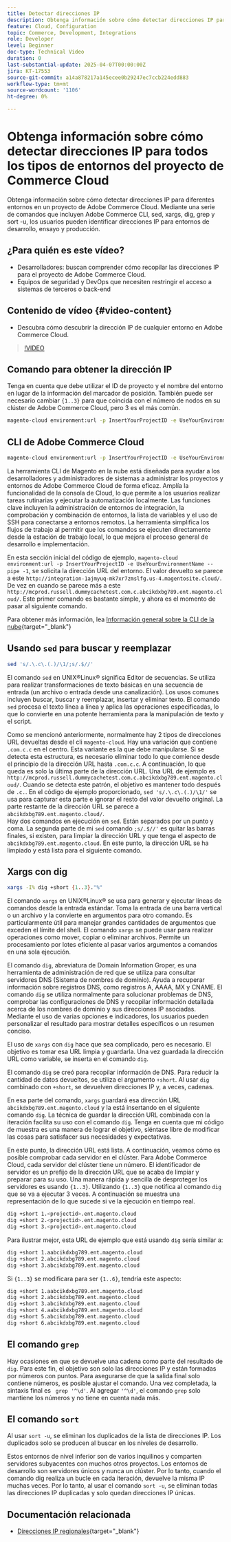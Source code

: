 ```yaml
---
title: Detectar direcciones IP
description: Obtenga información sobre cómo detectar direcciones IP para entornos de Adobe Commerce Cloud para mejorar la seguridad y optimizar la comunicación con el servidor
feature: Cloud, Configuration
topic: Commerce, Development, Integrations
role: Developer
level: Beginner
doc-type: Technical Video
duration: 0
last-substantial-update: 2025-04-07T00:00:00Z
jira: KT-17553
source-git-commit: a14a878217a145ecee0b29247ec7ccb224edd883
workflow-type: tm+mt
source-wordcount: '1106'
ht-degree: 0%

---
```



# Obtenga información sobre cómo detectar direcciones IP para todos los tipos de entornos del proyecto de Commerce Cloud

Obtenga información sobre cómo detectar direcciones IP para diferentes entornos en un proyecto de Adobe Commerce Cloud. Mediante una serie de comandos que incluyen Adobe Commerce CLI, sed, xargs, dig, grep y sort -u, los usuarios pueden identificar direcciones IP para entornos de desarrollo, ensayo y producción.

## ¿Para quién es este vídeo?

* Desarrolladores: buscan comprender cómo recopilar las direcciones IP para el proyecto de Adobe Commerce Cloud.
* Equipos de seguridad y DevOps que necesiten restringir el acceso a sistemas de terceros o back-end

## Contenido de vídeo {#video-content}

* Descubra cómo descubrir la dirección IP de cualquier entorno en Adobe Commerce Cloud.

>[!VIDEO](https://video.tv.adobe.com/v/3457493/?learn=on)

## Comando para obtener la dirección IP

Tenga en cuenta que debe utilizar el ID de proyecto y el nombre del entorno en lugar de la información del marcador de posición.  También puede ser necesario cambiar `{1..3}` para que coincida con el número de nodos en su clúster de Adobe Commerce Cloud, pero 3 es el más común.

```bash
magento-cloud environment:url -p InsertYourProjectID -e UseYourEnvironmentName --pipe -1 | sed 's/.\.c\.(.)/\1/;s/.$//' | xargs -I% dig +short {1..3}."%" | grep '^\d' | sort -u
```

## CLI de Adobe Commerce Cloud

```bash
magento-cloud environment:url -p InsertYourProjectID -e UseYourEnvironmentName --pipe -1
```

La herramienta CLI de Magento en la nube está diseñada para ayudar a los desarrolladores y administradores de sistemas a administrar los proyectos y entornos de Adobe Commerce Cloud de forma eficaz. Amplía la funcionalidad de la consola de Cloud, lo que permite a los usuarios realizar tareas rutinarias y ejecutar la automatización localmente. Las funciones clave incluyen la administración de entornos de integración, la comprobación y combinación de entornos, la lista de variables y el uso de SSH para conectarse a entornos remotos. La herramienta simplifica los flujos de trabajo al permitir que los comandos se ejecuten directamente desde la estación de trabajo local, lo que mejora el proceso general de desarrollo e implementación.

En esta sección inicial del código de ejemplo, `magento-cloud environment:url -p InsertYourProjectID -e UseYourEnvironmentName --pipe -1`, se solicita la dirección URL del entorno. El valor devuelto se parece a este `http://integration-1ajmyuq-mk7xr7zmslfg.us-4.magentosite.cloud/`. De vez en cuando se parece más a este `http://mcprod.russell.dummycachetest.com.c.abcikdxbg789.ent.magento.cloud/`.  Este primer comando es bastante simple, y ahora es el momento de pasar al siguiente comando.

Para obtener más información, lea [Información general sobre la CLI de la nube](https://experienceleague.adobe.com/en/docs/commerce-on-cloud/user-guide/dev-tools/cloud-cli/cloud-cli-overview){target="_blank"}

## Usando `sed` para buscar y reemplazar

```bash
sed 's/.\.c\.(.)/\1/;s/.$//'
```

El comando `sed` en UNIX®Linux® significa Editor de secuencias. Se utiliza para realizar transformaciones de texto básicas en una secuencia de entrada (un archivo o entrada desde una canalización). Los usos comunes incluyen buscar, buscar y reemplazar, insertar y eliminar texto. El comando `sed` procesa el texto línea a línea y aplica las operaciones especificadas, lo que lo convierte en una potente herramienta para la manipulación de texto y el script.

Como se mencionó anteriormente, normalmente hay 2 tipos de direcciones URL devueltas desde el cli `magento-cloud`. Hay una variación que contiene `.com.c.c` en el centro. Esta variante es la que debe manipularse. Si se detecta esta estructura, es necesario eliminar todo lo que comience desde el principio de la dirección URL hasta `.com.c.c`.  A continuación, lo que queda es solo la última parte de la dirección URL. Una URL de ejemplo es `http://mcprod.russell.dummycachetest.com.c.abcikdxbg789.ent.magento.cloud/`.  Cuando se detecta este patrón, el objetivo es mantener todo después de `.c.`.  En el código de ejemplo proporcionado, `sed 's/.\.c\.(.)/\1/'` se usa para capturar esta parte e ignorar el resto del valor devuelto original. La parte restante de la dirección URL se parece a `abcikdxbg789.ent.magento.cloud/`.\
Hay dos comandos en ejecución en `sed`. Están separados por un punto y coma. La segunda parte de mi `sed` comando `;s/.$//'` es quitar las barras finales, si existen, para limpiar la dirección URL y que tenga el aspecto de `abcikdxbg789.ent.magento.cloud`.  En este punto, la dirección URL se ha limpiado y está lista para el siguiente comando.

## Xargs con dig

```bash
xargs -I% dig +short {1..3}."%"
```

El comando `xargs` en UNIX®Linux® se usa para generar y ejecutar líneas de comandos desde la entrada estándar. Toma la entrada de una barra vertical o un archivo y la convierte en argumentos para otro comando. Es particularmente útil para manejar grandes cantidades de argumentos que exceden el límite del shell. El comando `xargs` se puede usar para realizar operaciones como mover, copiar o eliminar archivos. Permite un procesamiento por lotes eficiente al pasar varios argumentos a comandos en una sola ejecución.

El comando `dig`, abreviatura de Domain Information Groper, es una herramienta de administración de red que se utiliza para consultar servidores DNS (Sistema de nombres de dominio). Ayuda a recuperar información sobre registros DNS, como registros A, AAAA, MX y CNAME. El comando `dig` se utiliza normalmente para solucionar problemas de DNS, comprobar las configuraciones de DNS y recopilar información detallada acerca de los nombres de dominio y sus direcciones IP asociadas. Mediante el uso de varias opciones e indicadores, los usuarios pueden personalizar el resultado para mostrar detalles específicos o un resumen conciso.

El uso de `xargs` con `dig` hace que sea complicado, pero es necesario. El objetivo es tomar esa URL limpia y guardarla.  Una vez guardada la dirección URL como variable, se inserta en el comando `dig`.

El comando `dig` se creó para recopilar información de DNS. Para reducir la cantidad de datos devueltos, se utiliza el argumento `+short`. Al usar `dig` combinado con `+short`, se devuelven direcciones IP y, a veces, cadenas.

En esa parte del comando, `xargs` guardará esa dirección URL `abcikdxbg789.ent.magento.cloud` y la está insertando en el siguiente comando `dig`. La técnica de guardar la dirección URL combinada con la iteración facilita su uso con el comando `dig`. Tenga en cuenta que mi código de muestra es una manera de lograr el objetivo, siéntase libre de modificar las cosas para satisfacer sus necesidades y expectativas.

En este punto, la dirección URL está lista. A continuación, veamos cómo es posible comprobar cada servidor en el clúster. Para Adobe Commerce Cloud, cada servidor del clúster tiene un número. El identificador de servidor es un prefijo de la dirección URL que se acaba de limpiar y preparar para su uso. Una manera rápida y sencilla de desproteger los servidores es usando `{1..3}`. Utilizando `{1..3}` que notifica al comando `dig` que se va a ejecutar 3 veces. A continuación se muestra una representación de lo que sucede si ve la ejecución en tiempo real.

```bash
dig +short 1.<projectid>.ent.magento.cloud
dig +short 2.<projectid>.ent.magento.cloud
dig +short 3.<projectid>.ent.magento.cloud
```

Para ilustrar mejor, esta URL de ejemplo que está usando `dig` sería similar a:

```bash
dig +short 1.aabcikdxbg789.ent.magento.cloud
dig +short 2.abcikdxbg789.ent.magento.cloud
dig +short 3.abcikdxbg789.ent.magento.cloud
```

Si `{1..3}` se modificara para ser `{1..6}`, tendría este aspecto:

```bash
dig +short 1.aabcikdxbg789.ent.magento.cloud
dig +short 2.abcikdxbg789.ent.magento.cloud
dig +short 3.abcikdxbg789.ent.magento.cloud
dig +short 4.aabcikdxbg789.ent.magento.cloud
dig +short 5.abcikdxbg789.ent.magento.cloud
dig +short 6.abcikdxbg789.ent.magento.cloud
```

## El comando `grep`

Hay ocasiones en que se devuelve una cadena como parte del resultado de `dig`. Para este fin, el objetivo son solo las direcciones IP y están formadas por números con puntos. Para asegurarse de que la salida final solo contiene números, es posible ajustar el comando. Una vez completada, la sintaxis final es ` grep '^\d'`.  Al agregar `'^\d'`, el comando `grep` solo mantiene los números y no tiene en cuenta nada más.

## El comando `sort`

Al usar `sort -u`, se eliminan los duplicados de la lista de direcciones IP. Los duplicados solo se producen al buscar en los niveles de desarrollo.

Estos entornos de nivel inferior son de varios inquilinos y comparten servidores subyacentes con muchos otros proyectos. Los entornos de desarrollo son servidores únicos y nunca un clúster. Por lo tanto, cuando el comando dig realiza un bucle en cada iteración, devuelve la misma IP muchas veces. Por lo tanto, al usar el comando `sort -u`, se eliminan todas las direcciones IP duplicadas y solo quedan direcciones IP únicas.



## Documentación relacionada

* [Direcciones IP regionales](https://experienceleague.adobe.com/en/docs/commerce-on-cloud/user-guide/project/regional-ip-addresses|https://experienceleague.adobe.com/en/docs/commerce-on-cloud/user-guide/project/regional-ip-addresses){target="_blank"}
